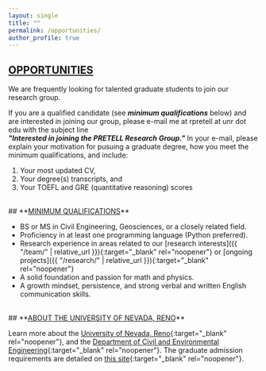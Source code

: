 ```yaml
---
layout: single
title: ""
permalink: /opportunities/
author_profile: true
---
```



## **<u>OPPORTUNITIES</u>**

We are frequently looking for talented graduate students to join our research group. 

If you are a qualified candidate (see ***minimum qualifications*** below) and are interested in 
joining our group, please e-mail me at rpretell at unr dot edu with the subject line <br>
***"Interested in joining the PRETELL Research Group."*** In your e-mail, please explain your 
motivation for pusuing a graduate degree, how you meet the minimum qualifications, and include:

1. Your most updated CV, 
2. Your degree(s) transcripts, and 
3. Your TOEFL and GRE (quantitative reasoning) scores


<br>
## **<u>MINIMUM QUALIFICATIONS</u>**

- BS or MS in Civil Engineering, Geosciences, or a closely related field. 
- Proficiency in at least one programming language (Python preferred). 
- Research experience in areas related to our 
[research interests]({{ "/team/" | relative_url }}){:target="_blank" rel="noopener"} 
or [ongoing projects]({{ "/research/" | relative_url }}){:target="_blank" rel="noopener"} 
- A solid foundation and passion for math and physics. 
- A growth mindset, persistence, and strong verbal and written English communication skills. 


<br>
## **<u>ABOUT THE UNIVERSITY OF NEVADA, RENO</u>**

Learn more about the [University of Nevada, Reno](https://www.unr.edu/){:target="_blank" rel="noopener"}, 
and the [Department of Civil and Environmental Engineering](https://www.unr.edu/cee){:target="_blank" rel="noopener"}. 
The graduate admission requirements are detailed on 
[this site](https://www.unr.edu/cee/graduate-program){:target="_blank" rel="noopener"}.

